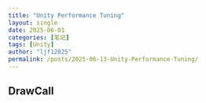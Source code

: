 ```yaml
---
title: "Unity Performance Tuning"
layout: single
date: 2025-06-01
categories: [笔记]
tags: [Unity]
author: "ljf12825"
permalink: /posts/2025-06-13-Unity-Performance-Tuning/
---
```


## DrawCall